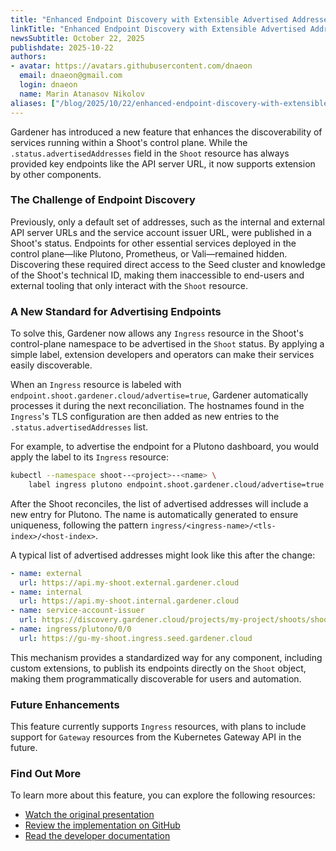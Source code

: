 ```yaml
---
title: "Enhanced Endpoint Discovery with Extensible Advertised Addresses"
linkTitle: "Enhanced Endpoint Discovery with Extensible Advertised Addresses"
newsSubtitle: October 22, 2025
publishdate: 2025-10-22
authors:
- avatar: https://avatars.githubusercontent.com/dnaeon
  email: dnaeon@gmail.com
  login: dnaeon
  name: Marin Atanasov Nikolov
aliases: ["/blog/2025/10/22/enhanced-endpoint-discovery-with-extensible-advertised-addresses"]
---
```


Gardener has introduced a new feature that enhances the discoverability of services running within a Shoot's control plane. While the `.status.advertisedAddresses` field in the `Shoot` resource has always provided key endpoints like the API server URL, it now supports extension by other components.

### The Challenge of Endpoint Discovery

Previously, only a default set of addresses, such as the internal and external API server URLs and the service account issuer URL, were published in a Shoot's status. Endpoints for other essential services deployed in the control plane—like Plutono, Prometheus, or Vali—remained hidden. Discovering these required direct access to the Seed cluster and knowledge of the Shoot's technical ID, making them inaccessible to end-users and external tooling that only interact with the `Shoot` resource.

### A New Standard for Advertising Endpoints

To solve this, Gardener now allows any `Ingress` resource in the Shoot's control-plane namespace to be advertised in the `Shoot` status. By applying a simple label, extension developers and operators can make their services easily discoverable.

When an `Ingress` resource is labeled with `endpoint.shoot.gardener.cloud/advertise=true`, Gardener automatically processes it during the next reconciliation. The hostnames found in the `Ingress`'s TLS configuration are then added as new entries to the `.status.advertisedAddresses` list.

For example, to advertise the endpoint for a Plutono dashboard, you would apply the label to its `Ingress` resource:
```bash
kubectl --namespace shoot--<project>--<name> \
    label ingress plutono endpoint.shoot.gardener.cloud/advertise=true
```

After the Shoot reconciles, the list of advertised addresses will include a new entry for Plutono. The name is automatically generated to ensure uniqueness, following the pattern `ingress/<ingress-name>/<tls-index>/<host-index>`.

A typical list of advertised addresses might look like this after the change:
```yaml
- name: external
  url: https://api.my-shoot.external.gardener.cloud
- name: internal
  url: https://api.my-shoot.internal.gardener.cloud
- name: service-account-issuer
  url: https://discovery.gardener.cloud/projects/my-project/shoots/shoot-id/issuer
- name: ingress/plutono/0/0
  url: https://gu-my-shoot.ingress.seed.gardener.cloud
```

This mechanism provides a standardized way for any component, including custom extensions, to publish its endpoints directly on the `Shoot` object, making them programmatically discoverable for users and automation.

### Future Enhancements

This feature currently supports `Ingress` resources, with plans to include support for `Gateway` resources from the Kubernetes Gateway API in the future.

### Find Out More

To learn more about this feature, you can explore the following resources:
*   [Watch the original presentation](https://youtu.be/GArG1wh2j1o?t=432)
*   [Review the implementation on GitHub](https://github.com/gardener/gardener/pull/13043)
*   [Read the developer documentation](https://github.com/gardener/gardener/blob/main/docs/development/shoot-advertised-addresses.md)